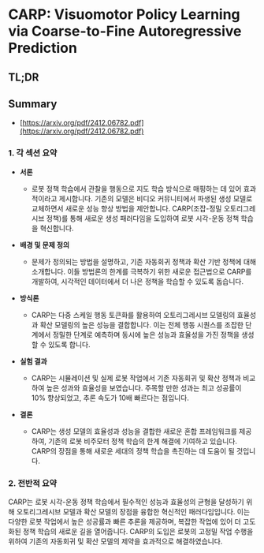 # CARP: Visuomotor Policy Learning via Coarse-to-Fine Autoregressive Prediction
## TL;DR
## Summary
- [https://arxiv.org/pdf/2412.06782.pdf](https://arxiv.org/pdf/2412.06782.pdf)

### 1. 각 섹션 요약

- **서론**
  - 로봇 정책 학습에서 관찰을 행동으로 지도 학습 방식으로 매핑하는 데 있어 효과적이라고 제시합니다. 기존의 모델은 비디오 커뮤니티에서 파생된 생성 모델로 교체하면서 새로운 성능 향상 방법을 제안합니다. CARP(조잡-정밀 오토리그레시브 정책)를 통해 새로운 생성 패러다임을 도입하여 로봇 시각-운동 정책 학습을 혁신합니다.

- **배경 및 문제 정의**
  - 문제가 정의되는 방법을 설명하고, 기존 자동회귀 정책과 확산 기반 정책에 대해 소개합니다. 이들 방법론의 한계를 극복하기 위한 새로운 접근법으로 CARP를 개발하여, 시각적인 데이터에서 더 나은 정책을 학습할 수 있도록 돕습니다.

- **방식론**
  - CARP는 다중 스케일 행동 토큰화를 활용하여 오토리그레시브 모델링의 효율성과 확산 모델링의 높은 성능을 결합합니다. 이는 전체 행동 시퀀스를 조잡한 단계에서 정밀한 단계로 예측하며 동시에 높은 성능과 효율성을 가진 정책을 생성할 수 있도록 합니다.

- **실험 결과**
  - CARP는 시뮬레이션 및 실제 로봇 작업에서 기존 자동회귀 및 확산 정책과 비교하여 높은 성과와 효율성을 보였습니다. 주목할 만한 성과는 최고 성공률이 10% 향상되었고, 추론 속도가 10배 빠르다는 점입니다.

- **결론**
  - CARP는 생성 모델의 효율성과 성능을 결합한 새로운 혼합 프레임워크를 제공하여, 기존의 로봇 비주모터 정책 학습의 한계 해결에 기여하고 있습니다. CARP의 장점을 통해 새로운 세대의 정책 학습을 촉진하는 데 도움이 될 것입니다.

### 2. 전반적 요약
CARP는 로봇 시각-운동 정책 학습에서 필수적인 성능과 효율성의 균형을 달성하기 위해 오토리그레시브 모델과 확산 모델의 장점을 융합한 혁신적인 패러다임입니다. 이는 다양한 로봇 작업에서 높은 성공률과 빠른 추론을 제공하며, 복잡한 작업에 있어 더 고도화된 정책 학습의 새로운 길을 열어줍니다. CARP의 도입은 로봇의 고정밀 작업 수행을 위하여 기존의 자동회귀 및 확산 모델의 제약을 효과적으로 해결하였습니다.